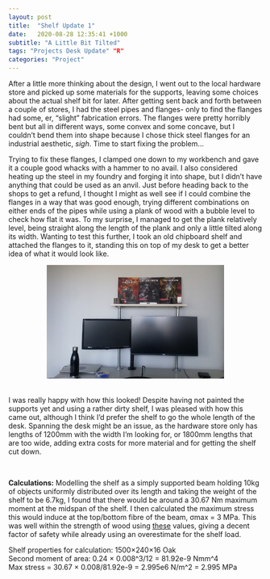 ```yaml
---
layout: post
title:  "Shelf Update 1"
date:   2020-08-28 12:35:41 +1000
subtitle: "A Little Bit Tilted"
tags: "Projects Desk Update" "R"
categories: "Project"
---
```


After a little more thinking about the design, I went out to the local hardware store and picked up some materials for the supports, leaving some choices about the actual shelf bit for later. After getting sent back and forth between a couple of stores, I had the steel pipes and flanges- only to find the flanges had some, er, “slight” fabrication errors. The flanges were pretty horribly bent but all in different ways, some convex and some concave, but I couldn’t bend them into shape because I chose thick steel flanges for an industrial aesthetic, *sigh*. Time to start fixing the problem…

Trying to fix these flanges, I clamped one down to my workbench and gave it a couple good whacks with a hammer to no avail. I also considered heating up the steel in my foundry and forging it into shape, but I didn’t have anything that could be used as an anvil. Just before heading back to the shops to get a refund, I thought I might as well see if I could combine the flanges in a way that was good enough, trying different combinations on either ends of the pipes while using a plank of wood with a bubble level to check how flat it was. To my surprise, I managed to get the plank relatively level, being straight along the length of the plank and only a little tilted along its width. Wanting to test this further, I took an old chipboard shelf and attached the flanges to it, standing this on top of my desk to get a better idea of what it would look like.
<div style="text-align: center"><img src="/assets/shelf prototype.jpg" alt="Prototype shelf for my desk" width="70%" /></div>

<br/>

I was really happy with how this looked! Despite having not painted the supports yet and using a rather dirty shelf, I was pleased with how this came out, although I think I’d prefer the shelf to go the whole length of the desk. Spanning the desk might be an issue, as the hardware store only has lengths of 1200mm with the width I’m looking for, or 1800mm lengths that are too wide, adding extra costs for more material and for getting the shelf cut down.

<br/>

__Calculations:__
Modelling the shelf as a simply supported beam holding 10kg of objects uniformly distributed over its length and taking the weight of the shelf to be 6.7kg, I found that there would be around a 30.67 Nm maximum moment at the midspan of the shelf. I then calculated the maximum stress this would induce at the top/bottom fibre of the beam, σmax = 3 MPa. This was well within the strength of wood using <a href="https://www.engineeringtoolbox.com/wood-beams-strength-d_1480.html"> these</a>  values, giving a decent factor of safety while already using an overestimate for the shelf load.

Shelf properties for calculation: 1500&times;240&times;16 Oak 
<br/>
Second moment of area: 0.24 &times; 0.008^3/12 = 81.92e-9 Nmm^4
<br/>
Max stress = 30.67 &times; 0.008/81.92e-9 = 2.995e6 N/m^2 = 2.995 MPa
